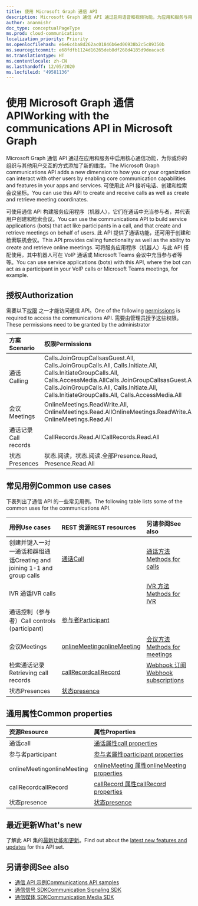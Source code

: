 ```yaml
---
title: 使用 Microsoft Graph 通信 API
description: Microsoft Graph 通信 API 通过启用语音和视频功能，为应用和服务与用户的互动方式添加了新的维度。
author: ananmishr
doc_type: conceptualPageType
ms.prod: cloud-communications
localization_priority: Priority
ms.openlocfilehash: e6e6c4ba8d262ac01846b6ed06938b2c5c89350b
ms.sourcegitcommit: e68fdfb1124d16265deb8df268d4185d9deacac6
ms.translationtype: HT
ms.contentlocale: zh-CN
ms.lasthandoff: 12/05/2020
ms.locfileid: "49581136"
---
```

# <a name="working-with-the-communications-api-in-microsoft-graph"></a><span data-ttu-id="4a1f1-103">使用 Microsoft Graph 通信 API</span><span class="sxs-lookup"><span data-stu-id="4a1f1-103">Working with the communications API in Microsoft Graph</span></span>

<span data-ttu-id="4a1f1-104">Microsoft Graph 通信 API 通过在应用和服务中启用核心通信功能，为你或你的组织与其他用户交互的方式添加了新的维度。</span><span class="sxs-lookup"><span data-stu-id="4a1f1-104">The Microsoft Graph communications API adds a new dimension to how you or your organization can interact with other users by enabling core communication capabilities and features in your apps and services.</span></span> <span data-ttu-id="4a1f1-105">可使用此 API 接听电话、创建和检索会议坐标。</span><span class="sxs-lookup"><span data-stu-id="4a1f1-105">You can use this API to create and receive calls as well as create and retrieve meeting coordinates.</span></span>

<span data-ttu-id="4a1f1-106">可使用通信 API 构建服务应用程序（机器人），它们在通话中充当参与者，并代表用户创建和检索会议。</span><span class="sxs-lookup"><span data-stu-id="4a1f1-106">You can use the communications API to build service applications (bots) that act like participants in a call, and that create and retrieve meetings on behalf of users.</span></span>
<span data-ttu-id="4a1f1-107">此 API 提供了通话功能，还可用于创建和检索联机会议。</span><span class="sxs-lookup"><span data-stu-id="4a1f1-107">This API provides calling functionality as well as the ability to create and retrieve online meetings.</span></span> <span data-ttu-id="4a1f1-108">可将服务应用程序（机器人）与此 API 搭配使用，其中机器人可在 VoIP 通话或 Microsoft Teams 会议中充当参与者等等。</span><span class="sxs-lookup"><span data-stu-id="4a1f1-108">You can use service applications (bots) with this API, where the bot can act as a participant in your VoIP calls or Microsoft Teams meetings, for example.</span></span>

## <a name="authorization"></a><span data-ttu-id="4a1f1-109">授权</span><span class="sxs-lookup"><span data-stu-id="4a1f1-109">Authorization</span></span>

<span data-ttu-id="4a1f1-110">需要以下[权限](/graph/permissions-reference#calls-permissions) 之一才能访问通信 API。</span><span class="sxs-lookup"><span data-stu-id="4a1f1-110">One of the following [permissions](/graph/permissions-reference#calls-permissions) is required to access the communications API.</span></span> <span data-ttu-id="4a1f1-111">需要由管理员授予这些权限。</span><span class="sxs-lookup"><span data-stu-id="4a1f1-111">These permissions need to be granted by the administrator</span></span>

| <span data-ttu-id="4a1f1-112">方案</span><span class="sxs-lookup"><span data-stu-id="4a1f1-112">Scenario</span></span>                 | <span data-ttu-id="4a1f1-113">权限</span><span class="sxs-lookup"><span data-stu-id="4a1f1-113">Permissions</span></span>                                  |
|:------------------------------------|:---------------------------------------------|
| <span data-ttu-id="4a1f1-114">通话</span><span class="sxs-lookup"><span data-stu-id="4a1f1-114">Calling</span></span>                 | <span data-ttu-id="4a1f1-115">Calls.JoinGroupCallsasGuest.All, Calls.JoinGroupCalls.All, Calls.Initiate.All, Calls.InitiateGroupCalls.All, Calls.AccessMedia.All</span><span class="sxs-lookup"><span data-stu-id="4a1f1-115">Calls.JoinGroupCallsasGuest.All, Calls.JoinGroupCalls.All, Calls.Initiate.All, Calls.InitiateGroupCalls.All, Calls.AccessMedia.All</span></span> |
| <span data-ttu-id="4a1f1-116">会议</span><span class="sxs-lookup"><span data-stu-id="4a1f1-116">Meetings</span></span>                 | <span data-ttu-id="4a1f1-117">OnlineMeetings.ReadWrite.All, OnlineMeetings.Read.All</span><span class="sxs-lookup"><span data-stu-id="4a1f1-117">OnlineMeetings.ReadWrite.All, OnlineMeetings.Read.All</span></span> |
| <span data-ttu-id="4a1f1-118">通话记录</span><span class="sxs-lookup"><span data-stu-id="4a1f1-118">Call records</span></span>             | <span data-ttu-id="4a1f1-119">CallRecords.Read.All</span><span class="sxs-lookup"><span data-stu-id="4a1f1-119">CallRecords.Read.All</span></span> |
| <span data-ttu-id="4a1f1-120">状态</span><span class="sxs-lookup"><span data-stu-id="4a1f1-120">Presences</span></span>             | <span data-ttu-id="4a1f1-121">状态.阅读，状态.阅读.全部</span><span class="sxs-lookup"><span data-stu-id="4a1f1-121">Presence.Read, Presence.Read.All</span></span> |

## <a name="common-use-cases"></a><span data-ttu-id="4a1f1-122">常见用例</span><span class="sxs-lookup"><span data-stu-id="4a1f1-122">Common use cases</span></span>

<span data-ttu-id="4a1f1-123">下表列出了通信 API 的一些常见用例。</span><span class="sxs-lookup"><span data-stu-id="4a1f1-123">The following table lists some of the common uses for the communications API.</span></span>

| <span data-ttu-id="4a1f1-124">用例</span><span class="sxs-lookup"><span data-stu-id="4a1f1-124">Use cases</span></span>                         | <span data-ttu-id="4a1f1-125">REST 资源</span><span class="sxs-lookup"><span data-stu-id="4a1f1-125">REST resources</span></span>                                 | <span data-ttu-id="4a1f1-126">另请参阅</span><span class="sxs-lookup"><span data-stu-id="4a1f1-126">See also</span></span>  |
|:------------------------------------|:---------------------------------------------|:----------|
| <span data-ttu-id="4a1f1-127">创建并键入一对一通话和群组通话</span><span class="sxs-lookup"><span data-stu-id="4a1f1-127">Creating and joining 1-1 and group calls</span></span>   | [<span data-ttu-id="4a1f1-128">通话</span><span class="sxs-lookup"><span data-stu-id="4a1f1-128">Call</span></span>](/graph/api/resources/call?view=graph-rest-v1.0)| [<span data-ttu-id="4a1f1-129">通话方法</span><span class="sxs-lookup"><span data-stu-id="4a1f1-129">Methods for calls</span></span>](/graph/api/resources/call?view=graph-rest-v1.0#methods)| 
|<span data-ttu-id="4a1f1-130">IVR 通话</span><span class="sxs-lookup"><span data-stu-id="4a1f1-130">IVR calls</span></span>   |     | [<span data-ttu-id="4a1f1-131">IVR 方法</span><span class="sxs-lookup"><span data-stu-id="4a1f1-131">Methods for IVR</span></span>](/graph/api/resources/calls-api-ivr-overview?view=graph-rest-v1.0)
| <span data-ttu-id="4a1f1-132">通话控制（参与者）</span><span class="sxs-lookup"><span data-stu-id="4a1f1-132">Call controls (participant)</span></span> | [<span data-ttu-id="4a1f1-133">参与者</span><span class="sxs-lookup"><span data-stu-id="4a1f1-133">Participant</span></span>](/graph/api/resources/participant?view=graph-rest-v1.0)   ||
|<span data-ttu-id="4a1f1-134">会议</span><span class="sxs-lookup"><span data-stu-id="4a1f1-134">Meetings</span></span>|[<span data-ttu-id="4a1f1-135">onlineMeeting</span><span class="sxs-lookup"><span data-stu-id="4a1f1-135">onlineMeeting</span></span>](/graph/api/resources/onlinemeeting?view=graph-rest-v1.0)| [<span data-ttu-id="4a1f1-136">会议方法</span><span class="sxs-lookup"><span data-stu-id="4a1f1-136">Methods for meetings</span></span>](/graph/api/resources/onlinemeeting?view=graph-rest-v1.0#methods)|
| <span data-ttu-id="4a1f1-137">检索通话记录</span><span class="sxs-lookup"><span data-stu-id="4a1f1-137">Retrieving call records</span></span> | [<span data-ttu-id="4a1f1-138">callRecord</span><span class="sxs-lookup"><span data-stu-id="4a1f1-138">callRecord</span></span>](/graph/api/resources/callrecords-callrecord?view=graph-rest-1.0) | [<span data-ttu-id="4a1f1-139">Webhook 订阅</span><span class="sxs-lookup"><span data-stu-id="4a1f1-139">Webhook subscriptions</span></span>](/graph/api/resources/webhooks?view=graph-rest-1.0) |
|<span data-ttu-id="4a1f1-140">状态</span><span class="sxs-lookup"><span data-stu-id="4a1f1-140">Presences</span></span>|[<span data-ttu-id="4a1f1-141">状态</span><span class="sxs-lookup"><span data-stu-id="4a1f1-141">presence</span></span>](/graph/api/resources/presence?view=graph-rest-v1.0)||

## <a name="common-properties"></a><span data-ttu-id="4a1f1-142">通用属性</span><span class="sxs-lookup"><span data-stu-id="4a1f1-142">Common properties</span></span>

| <span data-ttu-id="4a1f1-143">资源</span><span class="sxs-lookup"><span data-stu-id="4a1f1-143">Resource</span></span>                | <span data-ttu-id="4a1f1-144">属性</span><span class="sxs-lookup"><span data-stu-id="4a1f1-144">Properties</span></span>                             |
|:------------------------------------|:---------------------------------------------|
| <span data-ttu-id="4a1f1-145">通话</span><span class="sxs-lookup"><span data-stu-id="4a1f1-145">call</span></span>                               | [<span data-ttu-id="4a1f1-146">通话属性</span><span class="sxs-lookup"><span data-stu-id="4a1f1-146">call properties</span></span>](/graph/api/resources/call?view=graph-rest-v1.0#properties)  |
| <span data-ttu-id="4a1f1-147">参与者</span><span class="sxs-lookup"><span data-stu-id="4a1f1-147">participant</span></span>                         | [<span data-ttu-id="4a1f1-148">参与者属性</span><span class="sxs-lookup"><span data-stu-id="4a1f1-148">participant properties</span></span>](/graph/api/resources/participant?view=graph-rest-v1.0#properties) |
| <span data-ttu-id="4a1f1-149">onlineMeeting</span><span class="sxs-lookup"><span data-stu-id="4a1f1-149">onlineMeeting</span></span>                            | [<span data-ttu-id="4a1f1-150">onlineMeeting 属性</span><span class="sxs-lookup"><span data-stu-id="4a1f1-150">onlineMeeting properties</span></span>](/graph/api/resources/onlinemeeting?view=graph-rest-v1.0#properties)                     |
| <span data-ttu-id="4a1f1-151">callRecord</span><span class="sxs-lookup"><span data-stu-id="4a1f1-151">callRecord</span></span> | [<span data-ttu-id="4a1f1-152">callRecord 属性</span><span class="sxs-lookup"><span data-stu-id="4a1f1-152">callRecord properties</span></span>](/graph/api/resources/callrecords-callrecord#properties) |
|<span data-ttu-id="4a1f1-153">状态</span><span class="sxs-lookup"><span data-stu-id="4a1f1-153">presence</span></span>|[<span data-ttu-id="4a1f1-154">状态</span><span class="sxs-lookup"><span data-stu-id="4a1f1-154">presence</span></span>](/graph/api/resources/presence?view=graph-rest-v1.0)|

## <a name="whats-new"></a><span data-ttu-id="4a1f1-155">最近更新</span><span class="sxs-lookup"><span data-stu-id="4a1f1-155">What's new</span></span>
<span data-ttu-id="4a1f1-156">了解此 API 集的[最新功能和更新](/graph/whats-new-overview)。</span><span class="sxs-lookup"><span data-stu-id="4a1f1-156">Find out about the [latest new features and updates](/graph/whats-new-overview) for this API set.</span></span>

## <a name="see-also"></a><span data-ttu-id="4a1f1-157">另请参阅</span><span class="sxs-lookup"><span data-stu-id="4a1f1-157">See also</span></span>

- [<span data-ttu-id="4a1f1-158">通信 API 示例</span><span class="sxs-lookup"><span data-stu-id="4a1f1-158">Communications API samples</span></span>](https://github.com/microsoftgraph/microsoft-graph-comms-samples/)
- [<span data-ttu-id="4a1f1-159">通信信号 SDK</span><span class="sxs-lookup"><span data-stu-id="4a1f1-159">Communication Signaling SDK</span></span>](https://www.nuget.org/packages/Microsoft.Graph.Communications.Calls)
- [<span data-ttu-id="4a1f1-160">通信媒体 SDK</span><span class="sxs-lookup"><span data-stu-id="4a1f1-160">Communication Media SDK</span></span>](https://www.nuget.org/packages/Microsoft.Graph.Communications.Calls.Media)
